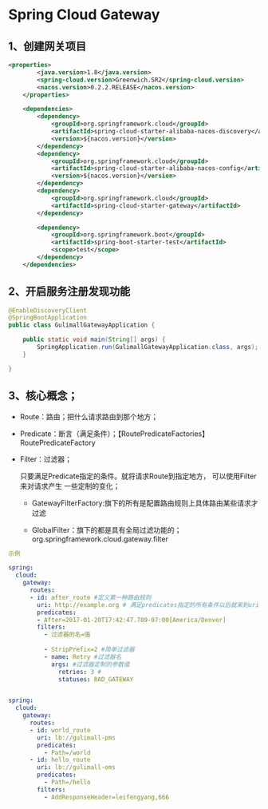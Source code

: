 # Spring Cloud Gateway

## 1、创建网关项目
```xml
<properties>
        <java.version>1.8</java.version>
        <spring-cloud.version>Greenwich.SR2</spring-cloud.version>
        <nacos.version>0.2.2.RELEASE</nacos.version>
    </properties>

    <dependencies>
        <dependency>
            <groupId>org.springframework.cloud</groupId>
            <artifactId>spring-cloud-starter-alibaba-nacos-discovery</artifactId>
            <version>${nacos.version}</version>
        </dependency>
        <dependency>
            <groupId>org.springframework.cloud</groupId>
            <artifactId>spring-cloud-starter-alibaba-nacos-config</artifactId>
            <version>${nacos.version}</version>
        </dependency>
        <dependency>
            <groupId>org.springframework.cloud</groupId>
            <artifactId>spring-cloud-starter-gateway</artifactId>
        </dependency>

        <dependency>
            <groupId>org.springframework.boot</groupId>
            <artifactId>spring-boot-starter-test</artifactId>
            <scope>test</scope>
        </dependency>
    </dependencies>
```

## 2、开启服务注册发现功能
```java
@EnableDiscoveryClient
@SpringBootApplication
public class GulimallGatewayApplication {

    public static void main(String[] args) {
        SpringApplication.run(GulimallGatewayApplication.class, args);
    }

}
```

## 3、核心概念；

- Route：路由；把什么请求路由到那个地方；
- Predicate：断言（满足条件）；【RoutePredicateFactories】RoutePredicateFactory
- Filter：过滤器；

    只要满足Predicate指定的条件。就将请求Route到指定地方，
可以使用Filter来对请求产生 一些定制的变化；
    - GatewayFilterFactory:旗下的所有是配置路由规则上具体路由某些请求才过滤
    
    - GlobalFilter：旗下的都是具有全局过滤功能的；
    org.springframework.cloud.gateway.filter

```yaml
示例

spring:
  cloud:
    gateway:
      routes:
      - id: after_route #定义第一种路由规则
        uri: http://example.org # 满足predicates指定的所有条件以后就来到uri指定的地方
        predicates:
        - After=2017-01-20T17:42:47.789-07:00[America/Denver]
        filters:
          - 过滤器的名=值
          
          - StripPrefix=2 #简单过滤器
          - name: Retry #过滤器名
            args: #过滤器定制的参数值
              retries: 3 #
              statuses: BAD_GATEWAY
```

```yaml

spring:
  cloud:
    gateway:
      routes:
      - id: world_route
        uri: lb://gulimall-pms
        predicates:
          - Path=/world
      - id: hello_route
        uri: lb://gulimall-oms
        predicates:
          - Path=/hello
        filters:
          - AddResponseHeader=leifengyang,666

```



